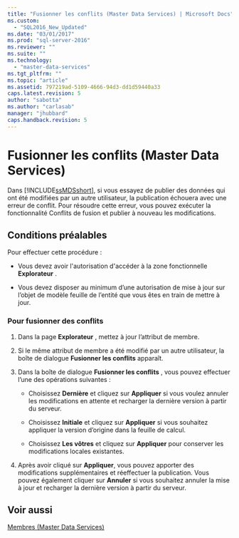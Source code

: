 ```yaml
---
title: "Fusionner les conflits (Master Data Services) | Microsoft Docs"
ms.custom: 
  - "SQL2016_New_Updated"
ms.date: "03/01/2017"
ms.prod: "sql-server-2016"
ms.reviewer: ""
ms.suite: ""
ms.technology: 
  - "master-data-services"
ms.tgt_pltfrm: ""
ms.topic: "article"
ms.assetid: 797219ad-5109-4666-94d3-dd1d59440a33
caps.latest.revision: 5
author: "sabotta"
ms.author: "carlasab"
manager: "jhubbard"
caps.handback.revision: 5
---
```

# Fusionner les conflits (Master Data Services)
  Dans [!INCLUDE[ssMDSshort](../includes/ssmdsshort-md.md)], si vous essayez de publier des données qui ont été modifiées par un autre utilisateur, la publication échouera avec une erreur de conflit. Pour résoudre cette erreur, vous pouvez exécuter la fonctionnalité Conflits de fusion et publier à nouveau les modifications.  
  
## Conditions préalables  
 Pour effectuer cette procédure :  
  
-   Vous devez avoir l'autorisation d'accéder à la zone fonctionnelle **Explorateur** .  
  
-   Vous devez disposer au minimum d’une autorisation de mise à jour sur l’objet de modèle feuille de l’entité que vous êtes en train de mettre à jour.  
  
### Pour fusionner des conflits  
  
1.  Dans la page **Explorateur** , mettez à jour l’attribut de membre.  
  
2.  Si le même attribut de membre a été modifié par un autre utilisateur, la boîte de dialogue **Fusionner les conflits** apparaît.  
  
3.  Dans la boîte de dialogue **Fusionner les conflits** , vous pouvez effectuer l’une des opérations suivantes :  
  
    -   Choisissez **Dernière** et cliquez sur **Appliquer** si vous voulez annuler les modifications en attente et recharger la dernière version à partir du serveur.  
  
    -   Choisissez **Initiale** et cliquez sur **Appliquer** si vous souhaitez appliquer la version d’origine dans la feuille de calcul.  
  
    -   Choisissez **Les vôtres** et cliquez sur **Appliquer** pour conserver les modifications locales existantes.  
  
4.  Après avoir cliqué sur **Appliquer**, vous pouvez apporter des modifications supplémentaires et réeffectuer la publication. Vous pouvez également cliquer sur **Annuler** si vous souhaitez annuler la mise à jour et recharger la dernière version à partir du serveur.  
  
## Voir aussi  
 [Membres &#40;Master Data Services&#41;](../master-data-services/members-master-data-services.md)  
  
  